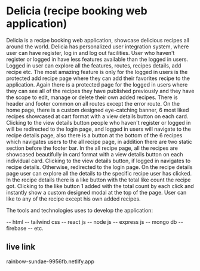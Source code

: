 # Delicia (recipe booking web application)

Delicia is a recipe booking web application, showcase delicious recipes all around the world. Delicia has personalized user integration system, where user can have register, log in and log out facilities. User who haven't register or logged in have less features available than the logged in users. Logged in user can explore all the features, routes, recipes details, add recipe etc. The most amazing feature is only for the logged in users is the protected add recipe page where they can add their favorites recipe to the application. Again there is a protected page for the logged in users where they can see all of the recipes they have published previously and they have the scope to edit, manage or delete their own added recipes. There is header and footer common on all routes except the error route. On the home page, there is a custom designed eye-catching banner, 6 most liked recipes showcased at cart format with a view details button on each card. Clicking to the view details button people who haven't register or logged in will be redirected to the login page, and logged in users will navigate to the recipe details page, also there is a button at the bottom of the 6 recipes which navigates users to the all recipe page, in addition there are two static section before the footer bar. In the all recipe page, all the recipes are showcased beautifully in card format with a view details button on each individual card. Clicking to the view details button, if logged in navigates to recipe details. Otherwise, redirected to the login page. On the recipe details page user can explore all the details to the specific recipe user has clicked. In the recipe details there is a like button with the total like count the recipe got. Clicking to the like button 1 added with the total count by each click and instantly show a custom designed modal at the top of the page. User can like to any of the recipe except his own added recipes. 

The tools and technologies uses to develop the application:

-- html
-- tailwind css
-- react js
-- node js
-- express js
-- mongo db
-- firebase 
-- etc.

## live link
rainbow-sundae-9956fb.netlify.app